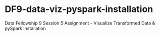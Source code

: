 # DF9-data-viz-pyspark-installation
Data Fellowship 9 Session 5 Assignment - Visualize Transformed Data &amp; pySpark Installation
